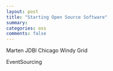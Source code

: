 ```yaml
---
layout: post
title: "Starting Open Source Software"
summary: 
categories: oss
comments: false
---
```


Marten
JDBI
Chicago Windy Grid


EventSourcing